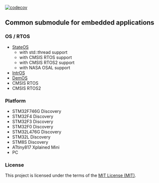 [![codecov](https://codecov.io/gh/stateos/common/badge.svg?branch=main)](https://codecov.io/gh/stateos/common)

## Common submodule for embedded applications

### OS / RTOS

- [StateOS](https://github.com/stateos/StateOS)
	- with std::thread support
	- with CMSIS RTOS support
	- with CMSIS RTOS2 support
	- with NASA OSAL support
- [IntrOS](https://github.com/stateos/IntrOS)
- [DemOS](https://github.com/stateos/DemOS)
- CMSIS RTOS
- CMSIS RTOS2

### Platform

- STM32F746G Discovery
- STM32F4 Discovery
- STM32F3 Discovery
- STM32F0 Discovery
- STM32L476G Discovery
- STM32L Discovery
- STM8S Discovery
- ATtiny817 Xplained Mini
- PC

### License

This project is licensed under the terms of the [MIT License (MIT)](https://opensource.org/licenses/MIT).
